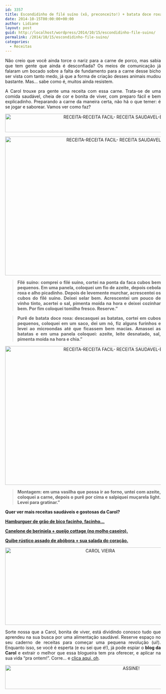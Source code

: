 ```yaml
---
id: 3357
title: Escondidinho de filé suíno (xô, preconceito!) + batata doce roxa.
date: 2014-10-15T00:00:00+00:00
author: Lidiane
layout: post
guid: http://localhost/wordpress/2014/10/15/escondidinho-file-suino/
permalink: /2014/10/15/escondidinho-file-suino/
categories:
  - Receitas
---
```

<p align="justify">
  Não creio que você ainda torce o nariz para a carne de porco, mas sabia que tem gente que ainda é desconfiada? Os meios de comunicação já falaram um bocado sobre a falta de fundamento para a carne desse bicho ser vista com tanto medo, já que a forma de criação desses animais mudou bastante. Mas… sabe como é, muitos ainda resistem.
</p>

<p align="justify">
  A Carol trouxe pra gente uma receita com essa carne. Trata-se de uma comida saudável, cheia de cor e bonita de viver, com preparo fácil e bem explicadinho. Preparando a carne da maneira certa, não há o que temer: é se jogar e saborear. Vamos ver como faz?
</p>

<p align="center">
  <a href="http://www.trololodemulher.com.br/blog/wp-content/uploads/2014/10/RECEITA-RECEITA-FACIL-RECEITA-SAUDAVEL-ESCONDIDINHO3.jpg"><img class="alignnone size-full wp-image-10491" src="http://www.trololodemulher.com.br/blog/wp-content/uploads/2014/10/RECEITA-RECEITA-FACIL-RECEITA-SAUDAVEL-ESCONDIDINHO3.jpg" alt="RECEITA-RECEITA FACIL- RECEITA SAUDAVEL-ESCONDIDINHO[3]" width="800" height="60" /></a>
</p>

<p align="center">
  <a href="http://www.trololodemulher.com.br/blog/wp-content/uploads/2014/10/RECEITA-RECEITA-FACIL-RECEITA-SAUDAVEL-ESCONDIDINHO.jpg"><img class="alignnone size-full wp-image-10489" src="http://www.trololodemulher.com.br/blog/wp-content/uploads/2014/10/RECEITA-RECEITA-FACIL-RECEITA-SAUDAVEL-ESCONDIDINHO.jpg" alt="RECEITA-RECEITA FACIL- RECEITA SAUDAVEL-ESCONDIDINHO" width="800" height="450" /></a>
</p>

> <p align="justify">
>   <strong>Filé suíno: comprei o filé suíno, cortei na ponta da faca cubos bem pequenos. Em uma panela, coloquei um fio de azeite, depois cebola roxa e alho picadinho. Depois de levemente murchar, acrescentei os cubos do filé suíno. Deixei selar bem. Acrescentei um pouco de vinho tinto, acertei o sal, pimenta moída na hora e deixei cozinhar bem. Por fim coloquei tomilho fresco. Reserve.”</strong>
> </p>

> <p align="justify">
>   <strong>Purê de batata doce roxa: descasquei as batatas, cortei em cubos pequenos, coloquei em um saco, dei um nó, fiz alguns furinhos e levei ao microondas até que ficassem bem macias. Amassei as batatas e em uma panela coloquei: azeite, leite desnatado, sal, pimenta moída na hora e chia.”</strong>
> </p>

<p align="center">
  <a href="http://www.trololodemulher.com.br/blog/wp-content/uploads/2014/10/RECEITA-RECEITA-FACIL-RECEITA-SAUDAVEL-ESCONDIDINHO2.jpg"><img class="alignnone size-full wp-image-10490" src="http://www.trololodemulher.com.br/blog/wp-content/uploads/2014/10/RECEITA-RECEITA-FACIL-RECEITA-SAUDAVEL-ESCONDIDINHO2.jpg" alt="RECEITA-RECEITA FACIL- RECEITA SAUDAVEL-ESCONDIDINHO[2]" width="800" height="450" /></a>
</p>

> <p align="justify">
>   <strong>Montagem: em uma vasilha que possa ir ao forno, untei com azeite, coloquei a carne, depois o purê por cima e salpiquei muçarela light. Levei para gratinar.”</strong>
> </p>

<p align="justify">
  <strong>Quer ver mais receitas saudáveis e gostosas da Carol?</strong>
</p>

<p align="justify">
  <a href="http://www.trololodemulher.com.br/2014/10/01/hamburguer-saudavel/" target="_blank"><strong>Hamburguer de grão de bico facinho, facinho…</strong></a>
</p>

<p align="justify">
  <a href="http://www.trololodemulher.com.br/2014/07/28/canelone-berinjela-queijo/" target="_blank"><strong>Canelone de berinjela + queijo cottage (no molho caseiro).</strong></a>
</p>

<p align="justify">
  <a href="http://www.trololodemulher.com.br/2014/09/17/quibe-rustico-assado-abobora/" target="_blank"><strong>Quibe rústico assado de abóbora + sua salada do coração.</strong></a>
</p>

<p align="center">
  <a href="http://www.trololodemulher.com.br/blog/wp-content/uploads/2014/07/CAROL-VIEIRA.png"><img class="alignnone size-full wp-image-10204" src="http://www.trololodemulher.com.br/blog/wp-content/uploads/2014/07/CAROL-VIEIRA.png" alt="CAROL VIEIRA" width="600" height="251" /></a>
</p>

<p align="justify">
  Sorte nossa que a Carol, bonita de viver, está dividindo conosco tudo que aprendeu na sua busca por uma alimentação saudável. Reserve espaço no seu caderno de receitas para começar uma pequena revolução (ui!). Enquanto isso, se você é esperta (e eu sei que é!), já pode espiar o <strong>blog da Carol</strong> e extrair o melhor que essa blogueira tem pra oferecer, e aplicar na sua vida “pra ontem!”. Corre… e <a href="http://mundocarolvieira.blogspot.com.br/" target="_blank">clica aqui, oh</a>.
</p>

<p align="center">
  <a href="http://feedburner.google.com/fb/a/mailverify?uri=BichaFemea&loc=en_US" target="_blank"><img class="alignnone size-full wp-image-10439" src="http://www.trololodemulher.com.br/blog/wp-content/uploads/2014/09/ASSINE.png" alt="ASSINE!" width="800" height="78" /></a>
</p>

<p align="justify">
